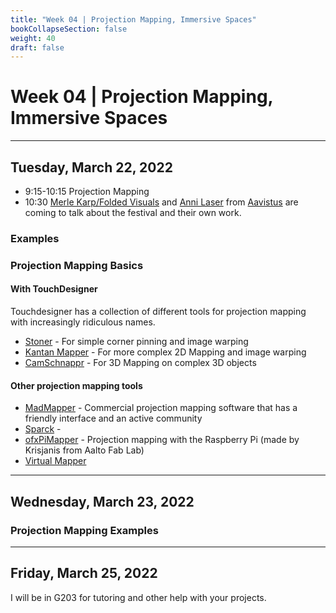 ```yaml
---
title: "Week 04 | Projection Mapping, Immersive Spaces"
bookCollapseSection: false
weight: 40
draft: false
---
```


# Week 04 | Projection Mapping, Immersive Spaces

---

## Tuesday, March 22, 2022

- 9:15-10:15 Projection Mapping
- 10:30 [Merle Karp/Folded Visuals](https://merlekarp.com/) and [Anni Laser](https://annilaser.com/) from [Aavistus](https://www.aavistusfestival.fi/) are coming to talk about the festival and their own work.

### Examples

### Projection Mapping Basics

#### With TouchDesigner

Touchdesigner has a collection of different tools for projection mapping with increasingly ridiculous names.

- [Stoner](https://docs.derivative.ca/Palette:stoner) - For simple corner pinning and image warping
- [Kantan Mapper](https://docs.derivative.ca/Palette:kantanMapper) - For more complex 2D Mapping and image warping
- [CamSchnappr](https://docs.derivative.ca/Palette:camSchnappr) - For 3D Mapping on complex 3D objects

#### Other projection mapping tools

- [MadMapper](https://madmapper.com/) - Commercial projection mapping software that has a friendly interface and an active community
- [Sparck](http://tecartlab.com/sparck/) - 
- [ofxPiMapper](https://ofxpimapper.com/) - Projection mapping with the Raspberry Pi (made by Krisjanis from Aalto Fab Lab)
- [Virtual Mapper](https://github.com/baku89/VirtualMapper)

---

## Wednesday, March 23, 2022

### Projection Mapping Examples



---

## Friday, March 25, 2022

I will be in G203 for tutoring and other help with your projects.


